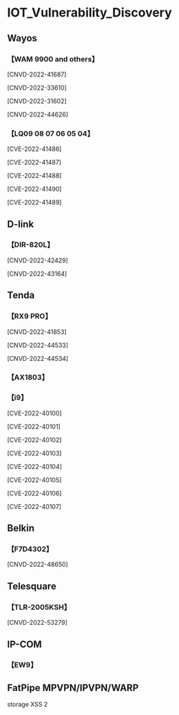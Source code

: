 # IOT_Vulnerability_Discovery

## Wayos
### 【WAM 9900 and others】 

[CNVD-2022-41687]

[CNVD-2022-33610]

[CNVD-2022-31602]

[CNVD-2022-44626]

### 【LQ09 08 07 06 05 04】 

[CVE-2022-41486]

[CVE-2022-41487]

[CVE-2022-41488]

[CVE-2022-41490]

[CVE-2022-41489]


## D-link
### 【DIR-820L】 

[CNVD-2022-42429]

[CNVD-2022-43164]


## Tenda
### 【RX9 PRO】

[CNVD-2022-41853]

[CNVD-2022-44533]

[CNVD-2022-44534]

### 【AX1803】



### 【i9】

[CVE-2022-40100]

[CVE-2022-40101]

[CVE-2022-40102]

[CVE-2022-40103]

[CVE-2022-40104]

[CVE-2022-40105]

[CVE-2022-40106]

[CVE-2022-40107]




## Belkin
### 【F7D4302】

[CNVD-2022-48650]




## Telesquare
### 【TLR-2005KSH】

[CNVD-2022-53279]



## IP-COM

### 【EW9】




## FatPipe MPVPN/IPVPN/WARP

storage XSS  2   

